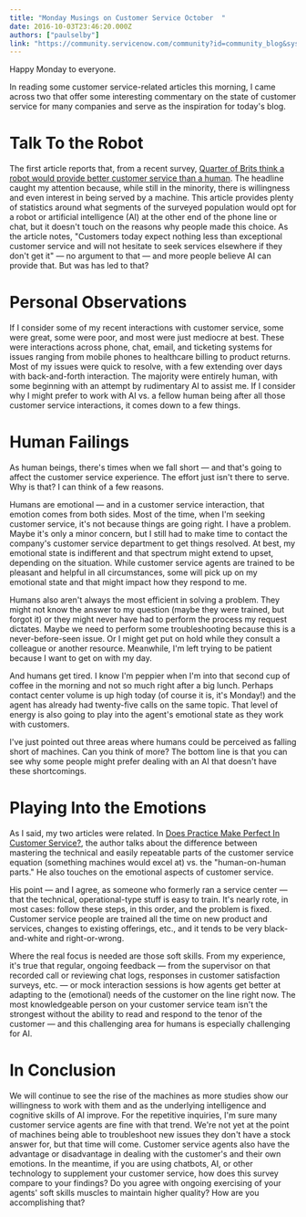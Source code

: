 ```yaml
---
title: "Monday Musings on Customer Service October  "
date: 2016-10-03T23:46:20.000Z
authors: ["paulselby"]
link: "https://community.servicenow.com/community?id=community_blog&sys_id=54fd622ddbd0dbc01dcaf3231f9619c5"
---
```

<p>Happy Monday to everyone.</p><p></p><p>In reading some customer service-related articles this morning, I came across two that offer some interesting commentary on the state of customer service for many companies and serve as the inspiration for today's blog.</p><p></p><h1>Talk To the Robot</h1><p>The first article reports that, from a recent survey, <a title="w.netimperative.com/2016/10/quarter-brits-think-robot-provide-better-customer-service-human/" href="http://www.netimperative.com/2016/10/quarter-brits-think-robot-provide-better-customer-service-human/">Quarter of Brits think a robot would provide better customer service than a human</a>. The headline caught my attention because, while still in the minority, there is willingness and even interest in being served by a machine. This article provides plenty of statistics around what segments of the surveyed population would opt for a robot or artificial intelligence (AI) at the other end of the phone line or chat, but it doesn't touch on the reasons why people made this choice. As the article notes, "Customers today expect nothing less than exceptional customer service and will not hesitate to seek services elsewhere if they don't get it" — no argument to that — and more people believe AI can provide that. But was has led to that?</p><p></p><h1>Personal Observations</h1><p>If I consider some of my recent interactions with customer service, some were great, some were poor, and most were just mediocre at best. These were interactions across phone, chat, email, and ticketing systems for issues ranging from mobile phones to healthcare billing to product returns. Most of my issues were quick to resolve, with a few extending over days with back-and-forth interaction. The majority were entirely human, with some beginning with an attempt by rudimentary AI to assist me. If I consider why I might prefer to work with AI vs. a fellow human being after all those customer service interactions, it comes down to a few things.</p><p></p><h1>Human Failings</h1><p>As human beings, there's times when we fall short — and that's going to affect the customer service experience. The effort just isn't there to serve. Why is that? I can think of a few reasons.</p><p></p><p>Humans are emotional — and in a customer service interaction, that emotion comes from both sides. Most of the time, when I'm seeking customer service, it's not because things are going right. I have a problem. Maybe it's only a minor concern, but I still had to make time to contact the company's customer service department to get things resolved. At best, my emotional state is indifferent and that spectrum might extend to upset, depending on the situation. While customer service agents are trained to be pleasant and helpful in all circumstances, some will pick up on my emotional state and that might impact how they respond to me.</p><p></p><p>Humans also aren't always the most efficient in solving a problem. They might not know the answer to my question (maybe they were trained, but forgot it) or they might never have had to perform the process my request dictates. Maybe we need to perform some troubleshooting because this is a never-before-seen issue. Or I might get put on hold while they consult a colleague or another resource. Meanwhile, I'm left trying to be patient because I want to get on with my day.</p><p></p><p>And humans get tired. I know I'm peppier when I'm into that second cup of coffee in the morning and not so much right after a big lunch. Perhaps contact center volume is up high today (of course it is, it's Monday!) and the agent has already had twenty-five calls on the same topic. That level of energy is also going to play into the agent's emotional state as they work with customers.</p><p></p><p>I've just pointed out three areas where humans could be perceived as falling short of machines. Can you think of more? The bottom line is that you can see why some people might prefer dealing with an AI that doesn't have these shortcomings.</p><p></p><h1>Playing Into the Emotions</h1><p>As I said, my two articles were related. In <a title="w.forbes.com/sites/micahsolomon/2016/10/02/new-for-customer-service-week-does-practice-make-perfect-in-customer-service/#5721cce24eef" href="http://www.forbes.com/sites/micahsolomon/2016/10/02/new-for-customer-service-week-does-practice-make-perfect-in-customer-service/#5721cce24eef">Does Practice Make Perfect In Customer Service?</a>, the author talks about the difference between mastering the technical and easily repeatable parts of the customer service equation (something machines would excel at) vs. the "human-on-human parts." He also touches on the emotional aspects of customer service.</p><p></p><p>His point — and I agree, as someone who formerly ran a service center — that the technical, operational-type stuff is easy to train. It's nearly rote, in most cases: follow these steps, in this order, and the problem is fixed. Customer service people are trained all the time on new product and services, changes to existing offerings, etc., and it tends to be very black-and-white and right-or-wrong.</p><p></p><p>Where the real focus is needed are those soft skills. From my experience, it's true that regular, ongoing feedback — from the supervisor on that recorded call or reviewing chat logs, responses in customer satisfaction surveys, etc. — or mock interaction sessions is how agents get better at adapting to the (emotional) needs of the customer on the line right now. The most knowledgeable person on your customer service team isn't the strongest without the ability to read and respond to the tenor of the customer — and this challenging area for humans is especially challenging for AI.</p><p></p><h1>In Conclusion</h1><p>We will continue to see the rise of the machines as more studies show our willingness to work with them and as the underlying intelligence and cognitive skills of AI improve. For the repetitive inquiries, I'm sure many customer service agents are fine with that trend. We're not yet at the point of machines being able to troubleshoot new issues they don't have a stock answer for, but that time will come. Customer service agents also have the advantage or disadvantage in dealing with the customer's and their own emotions. In the meantime, if you are using chatbots, AI, or other technology to supplement your customer service, how does this survey compare to your findings? Do you agree with ongoing exercising of your agents' soft skills muscles to maintain higher quality? How are you accomplishing that?</p>